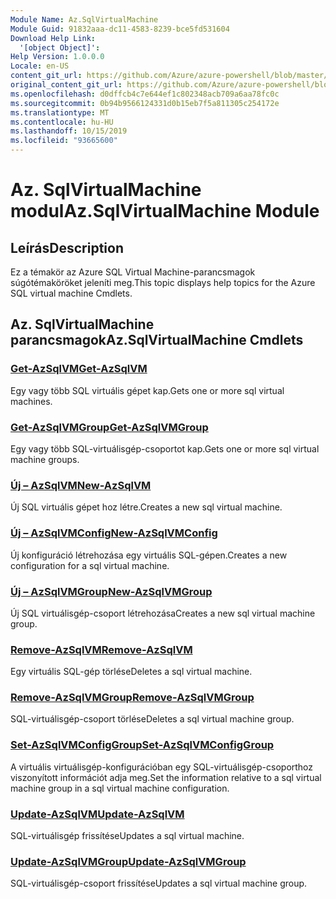 ```yaml
---
Module Name: Az.SqlVirtualMachine
Module Guid: 91832aaa-dc11-4583-8239-bce5fd531604
Download Help Link:
  '[object Object]': 
Help Version: 1.0.0.0
Locale: en-US
content_git_url: https://github.com/Azure/azure-powershell/blob/master/src/SqlVirtualMachine/SqlVirtualMachine/help/Az.SqlVirtualMachine.md
original_content_git_url: https://github.com/Azure/azure-powershell/blob/master/src/SqlVirtualMachine/SqlVirtualMachine/help/Az.SqlVirtualMachine.md
ms.openlocfilehash: d0dffcb4c7e644ef1c802348acb709a6aa78fc0c
ms.sourcegitcommit: 0b94b9566124331d0b15eb7f5a811305c254172e
ms.translationtype: MT
ms.contentlocale: hu-HU
ms.lasthandoff: 10/15/2019
ms.locfileid: "93665600"
---
```

# <span data-ttu-id="5cc16-101">Az. SqlVirtualMachine modul</span><span class="sxs-lookup"><span data-stu-id="5cc16-101">Az.SqlVirtualMachine Module</span></span>
## <span data-ttu-id="5cc16-102">Leírás</span><span class="sxs-lookup"><span data-stu-id="5cc16-102">Description</span></span>
<span data-ttu-id="5cc16-103">Ez a témakör az Azure SQL Virtual Machine-parancsmagok súgótémaköröket jeleníti meg.</span><span class="sxs-lookup"><span data-stu-id="5cc16-103">This topic displays help topics for the Azure SQL virtual machine Cmdlets.</span></span>

## <span data-ttu-id="5cc16-104">Az. SqlVirtualMachine parancsmagok</span><span class="sxs-lookup"><span data-stu-id="5cc16-104">Az.SqlVirtualMachine Cmdlets</span></span>
### [<span data-ttu-id="5cc16-105">Get-AzSqlVM</span><span class="sxs-lookup"><span data-stu-id="5cc16-105">Get-AzSqlVM</span></span>](Get-AzSqlVM.md)
<span data-ttu-id="5cc16-106">Egy vagy több SQL virtuális gépet kap.</span><span class="sxs-lookup"><span data-stu-id="5cc16-106">Gets one or more sql virtual machines.</span></span>

### [<span data-ttu-id="5cc16-107">Get-AzSqlVMGroup</span><span class="sxs-lookup"><span data-stu-id="5cc16-107">Get-AzSqlVMGroup</span></span>](Get-AzSqlVMGroup.md)
<span data-ttu-id="5cc16-108">Egy vagy több SQL-virtuálisgép-csoportot kap.</span><span class="sxs-lookup"><span data-stu-id="5cc16-108">Gets one or more sql virtual machine groups.</span></span>

### [<span data-ttu-id="5cc16-109">Új – AzSqlVM</span><span class="sxs-lookup"><span data-stu-id="5cc16-109">New-AzSqlVM</span></span>](New-AzSqlVM.md)
<span data-ttu-id="5cc16-110">Új SQL virtuális gépet hoz létre.</span><span class="sxs-lookup"><span data-stu-id="5cc16-110">Creates a new sql virtual machine.</span></span>

### [<span data-ttu-id="5cc16-111">Új – AzSqlVMConfig</span><span class="sxs-lookup"><span data-stu-id="5cc16-111">New-AzSqlVMConfig</span></span>](New-AzSqlVMConfig.md)
<span data-ttu-id="5cc16-112">Új konfiguráció létrehozása egy virtuális SQL-gépen.</span><span class="sxs-lookup"><span data-stu-id="5cc16-112">Creates a new configuration for a sql virtual machine.</span></span>

### [<span data-ttu-id="5cc16-113">Új – AzSqlVMGroup</span><span class="sxs-lookup"><span data-stu-id="5cc16-113">New-AzSqlVMGroup</span></span>](New-AzSqlVMGroup.md)
<span data-ttu-id="5cc16-114">Új SQL virtuálisgép-csoport létrehozása</span><span class="sxs-lookup"><span data-stu-id="5cc16-114">Creates a new sql virtual machine group.</span></span>

### [<span data-ttu-id="5cc16-115">Remove-AzSqlVM</span><span class="sxs-lookup"><span data-stu-id="5cc16-115">Remove-AzSqlVM</span></span>](Remove-AzSqlVM.md)
<span data-ttu-id="5cc16-116">Egy virtuális SQL-gép törlése</span><span class="sxs-lookup"><span data-stu-id="5cc16-116">Deletes a sql virtual machine.</span></span>

### [<span data-ttu-id="5cc16-117">Remove-AzSqlVMGroup</span><span class="sxs-lookup"><span data-stu-id="5cc16-117">Remove-AzSqlVMGroup</span></span>](Remove-AzSqlVMGroup.md)
<span data-ttu-id="5cc16-118">SQL-virtuálisgép-csoport törlése</span><span class="sxs-lookup"><span data-stu-id="5cc16-118">Deletes a sql virtual machine group.</span></span>

### [<span data-ttu-id="5cc16-119">Set-AzSqlVMConfigGroup</span><span class="sxs-lookup"><span data-stu-id="5cc16-119">Set-AzSqlVMConfigGroup</span></span>](Set-AzSqlVMConfigGroup.md)
<span data-ttu-id="5cc16-120">A virtuális virtuálisgép-konfigurációban egy SQL-virtuálisgép-csoporthoz viszonyított információt adja meg.</span><span class="sxs-lookup"><span data-stu-id="5cc16-120">Set the information relative to a sql virtual machine group in a sql virtual machine configuration.</span></span>

### [<span data-ttu-id="5cc16-121">Update-AzSqlVM</span><span class="sxs-lookup"><span data-stu-id="5cc16-121">Update-AzSqlVM</span></span>](Update-AzSqlVM.md)
<span data-ttu-id="5cc16-122">SQL-virtuálisgép frissítése</span><span class="sxs-lookup"><span data-stu-id="5cc16-122">Updates a sql virtual machine.</span></span>

### [<span data-ttu-id="5cc16-123">Update-AzSqlVMGroup</span><span class="sxs-lookup"><span data-stu-id="5cc16-123">Update-AzSqlVMGroup</span></span>](Update-AzSqlVMGroup.md)
<span data-ttu-id="5cc16-124">SQL-virtuálisgép-csoport frissítése</span><span class="sxs-lookup"><span data-stu-id="5cc16-124">Updates a sql virtual machine group.</span></span>

